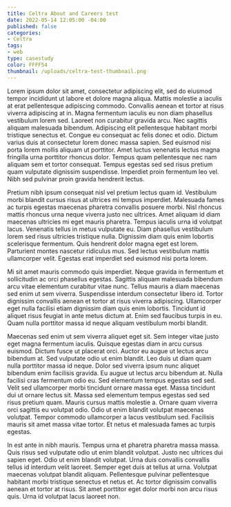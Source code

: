 ```yaml
---
title: Celtra About and Careers test
date: 2022-05-14 12:05:00 -04:00
published: false
categories:
- Celtra
tags:
- web
type: casestudy
color: FFFF54
thumbnail: /uploads/celtra-test-thumbnail.png
---
```


Lorem ipsum dolor sit amet, consectetur adipiscing elit, sed do eiusmod tempor incididunt ut labore et dolore magna aliqua. Mattis molestie a iaculis at erat pellentesque adipiscing commodo. Convallis aenean et tortor at risus viverra adipiscing at in. Magna fermentum iaculis eu non diam phasellus vestibulum lorem sed. Laoreet non curabitur gravida arcu. Nec sagittis aliquam malesuada bibendum. Adipiscing elit pellentesque habitant morbi tristique senectus et. Congue eu consequat ac felis donec et odio. Dictum varius duis at consectetur lorem donec massa sapien. Sed euismod nisi porta lorem mollis aliquam ut porttitor. Amet luctus venenatis lectus magna fringilla urna porttitor rhoncus dolor. Tempus quam pellentesque nec nam aliquam sem et tortor consequat. Tempus egestas sed sed risus pretium quam vulputate dignissim suspendisse. Imperdiet proin fermentum leo vel. Nibh sed pulvinar proin gravida hendrerit lectus.

Pretium nibh ipsum consequat nisl vel pretium lectus quam id. Vestibulum morbi blandit cursus risus at ultrices mi tempus imperdiet. Malesuada fames ac turpis egestas maecenas pharetra convallis posuere morbi. Nisl rhoncus mattis rhoncus urna neque viverra justo nec ultrices. Amet aliquam id diam maecenas ultricies mi eget mauris pharetra. Tempus iaculis urna id volutpat lacus. Venenatis tellus in metus vulputate eu. Diam phasellus vestibulum lorem sed risus ultricies tristique nulla. Dignissim diam quis enim lobortis scelerisque fermentum. Quis hendrerit dolor magna eget est lorem. Parturient montes nascetur ridiculus mus. Sed lectus vestibulum mattis ullamcorper velit. Egestas erat imperdiet sed euismod nisi porta lorem.

Mi sit amet mauris commodo quis imperdiet. Neque gravida in fermentum et sollicitudin ac orci phasellus egestas. Sagittis aliquam malesuada bibendum arcu vitae elementum curabitur vitae nunc. Tellus mauris a diam maecenas sed enim ut sem viverra. Suspendisse interdum consectetur libero id. Tortor dignissim convallis aenean et tortor at risus viverra adipiscing. Ullamcorper eget nulla facilisi etiam dignissim diam quis enim lobortis. Tincidunt id aliquet risus feugiat in ante metus dictum at. Enim sed faucibus turpis in eu. Quam nulla porttitor massa id neque aliquam vestibulum morbi blandit.

Maecenas sed enim ut sem viverra aliquet eget sit. Sem integer vitae justo eget magna fermentum iaculis. Quisque egestas diam in arcu cursus euismod. Dictum fusce ut placerat orci. Auctor eu augue ut lectus arcu bibendum at. Sed vulputate odio ut enim blandit. Leo duis ut diam quam nulla porttitor massa id neque. Dolor sed viverra ipsum nunc aliquet bibendum enim facilisis gravida. Eu augue ut lectus arcu bibendum at. Nulla facilisi cras fermentum odio eu. Sed elementum tempus egestas sed sed. Velit sed ullamcorper morbi tincidunt ornare massa eget. Massa tincidunt dui ut ornare lectus sit. Massa sed elementum tempus egestas sed sed risus pretium quam. Mauris cursus mattis molestie a. Ornare quam viverra orci sagittis eu volutpat odio. Odio ut enim blandit volutpat maecenas volutpat. Tempor commodo ullamcorper a lacus vestibulum sed. Facilisis mauris sit amet massa vitae tortor. Et netus et malesuada fames ac turpis egestas.

In est ante in nibh mauris. Tempus urna et pharetra pharetra massa massa. Quis risus sed vulputate odio ut enim blandit volutpat. Justo nec ultrices dui sapien eget. Odio ut enim blandit volutpat. Urna duis convallis convallis tellus id interdum velit laoreet. Semper eget duis at tellus at urna. Volutpat maecenas volutpat blandit aliquam. Pellentesque pulvinar pellentesque habitant morbi tristique senectus et netus et. Ac tortor dignissim convallis aenean et tortor at risus. Sit amet porttitor eget dolor morbi non arcu risus quis. Urna id volutpat lacus laoreet non.